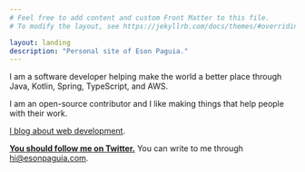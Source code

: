 ```yaml
---
# Feel free to add content and custom Front Matter to this file.
# To modify the layout, see https://jekyllrb.com/docs/themes/#overriding-theme-defaults

layout: landing
description: "Personal site of Eson Paguia."
---
```


I am a software developer helping make the world a better place through Java, Kotlin, Spring, TypeScript, and AWS.

I am an open-source contributor and I like making things that help people with their work.

[I blog about web development](http://esonpaguia.com/til).

__[You should follow me on Twitter.][twitter]__ You can write to me through
[hi@esonpaguia.com].

[twitter]: https://twitter.com/esonpaguia
[hi@esonpaguia.com]: mailto:hi@esonpaguia.com

